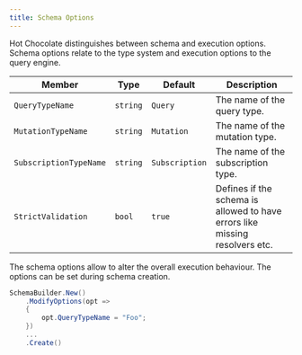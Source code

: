 ```yaml
---
title: Schema Options
---
```


Hot Chocolate distinguishes between schema and execution options. Schema options relate to the type system and execution options to the query engine.

| Member                 | Type     | Default        | Description                                                                 |
| ---------------------- | -------- | -------------- | --------------------------------------------------------------------------- |
| `QueryTypeName`        | `string` | `Query`        | The name of the query type.                                                 |
| `MutationTypeName`     | `string` | `Mutation`     | The name of the mutation type.                                              |
| `SubscriptionTypeName` | `string` | `Subscription` | The name of the subscription type.                                          |
| `StrictValidation`     | `bool`   | `true`         | Defines if the schema is allowed to have errors like missing resolvers etc. |

The schema options allow to alter the overall execution behaviour. The options can be set during schema creation.

```csharp
SchemaBuilder.New()
    .ModifyOptions(opt =>
    {
        opt.QueryTypeName = "Foo";
    })
    ...
    .Create()
```
